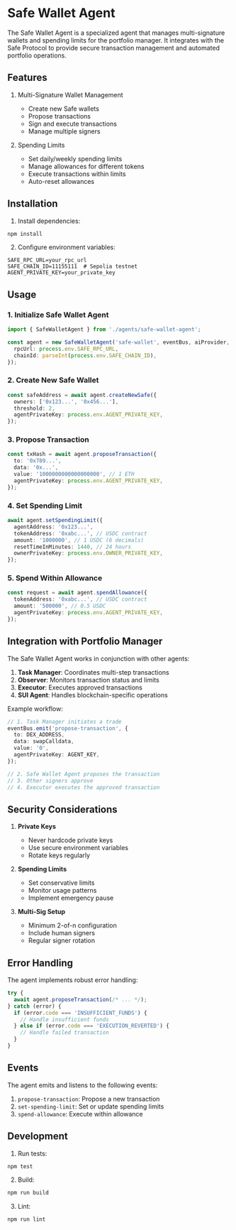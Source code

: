 # Safe Wallet Agent

The Safe Wallet Agent is a specialized agent that manages multi-signature wallets and spending limits for the portfolio manager. It integrates with the Safe Protocol to provide secure transaction management and automated portfolio operations.

## Features

1. Multi-Signature Wallet Management
   - Create new Safe wallets
   - Propose transactions
   - Sign and execute transactions
   - Manage multiple signers

2. Spending Limits
   - Set daily/weekly spending limits
   - Manage allowances for different tokens
   - Execute transactions within limits
   - Auto-reset allowances

## Installation

1. Install dependencies:
```bash
npm install
```

2. Configure environment variables:
```env
SAFE_RPC_URL=your_rpc_url
SAFE_CHAIN_ID=11155111  # Sepolia testnet
AGENT_PRIVATE_KEY=your_private_key
```

## Usage

### 1. Initialize Safe Wallet Agent

```typescript
import { SafeWalletAgent } from './agents/safe-wallet-agent';

const agent = new SafeWalletAgent('safe-wallet', eventBus, aiProvider, {
  rpcUrl: process.env.SAFE_RPC_URL,
  chainId: parseInt(process.env.SAFE_CHAIN_ID),
});
```

### 2. Create New Safe Wallet

```typescript
const safeAddress = await agent.createNewSafe({
  owners: ['0x123...', '0x456...'],
  threshold: 2,
  agentPrivateKey: process.env.AGENT_PRIVATE_KEY,
});
```

### 3. Propose Transaction

```typescript
const txHash = await agent.proposeTransaction({
  to: '0x789...',
  data: '0x...',
  value: '1000000000000000000', // 1 ETH
  agentPrivateKey: process.env.AGENT_PRIVATE_KEY,
});
```

### 4. Set Spending Limit

```typescript
await agent.setSpendingLimit({
  agentAddress: '0x123...',
  tokenAddress: '0xabc...', // USDC contract
  amount: '1000000', // 1 USDC (6 decimals)
  resetTimeInMinutes: 1440, // 24 hours
  ownerPrivateKey: process.env.OWNER_PRIVATE_KEY,
});
```

### 5. Spend Within Allowance

```typescript
const request = await agent.spendAllowance({
  tokenAddress: '0xabc...', // USDC contract
  amount: '500000', // 0.5 USDC
  agentPrivateKey: process.env.AGENT_PRIVATE_KEY,
});
```

## Integration with Portfolio Manager

The Safe Wallet Agent works in conjunction with other agents:

1. **Task Manager**: Coordinates multi-step transactions
2. **Observer**: Monitors transaction status and limits
3. **Executor**: Executes approved transactions
4. **SUI Agent**: Handles blockchain-specific operations

Example workflow:

```typescript
// 1. Task Manager initiates a trade
eventBus.emit('propose-transaction', {
  to: DEX_ADDRESS,
  data: swapCalldata,
  value: '0',
  agentPrivateKey: AGENT_KEY,
});

// 2. Safe Wallet Agent proposes the transaction
// 3. Other signers approve
// 4. Executor executes the approved transaction
```

## Security Considerations

1. **Private Keys**
   - Never hardcode private keys
   - Use secure environment variables
   - Rotate keys regularly

2. **Spending Limits**
   - Set conservative limits
   - Monitor usage patterns
   - Implement emergency pause

3. **Multi-Sig Setup**
   - Minimum 2-of-n configuration
   - Include human signers
   - Regular signer rotation

## Error Handling

The agent implements robust error handling:

```typescript
try {
  await agent.proposeTransaction(/* ... */);
} catch (error) {
  if (error.code === 'INSUFFICIENT_FUNDS') {
    // Handle insufficient funds
  } else if (error.code === 'EXECUTION_REVERTED') {
    // Handle failed transaction
  }
}
```

## Events

The agent emits and listens to the following events:

1. `propose-transaction`: Propose a new transaction
2. `set-spending-limit`: Set or update spending limits
3. `spend-allowance`: Execute within allowance

## Development

1. Run tests:
```bash
npm test
```

2. Build:
```bash
npm run build
```

3. Lint:
```bash
npm run lint
```